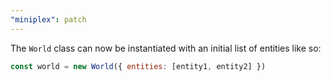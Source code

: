```yaml
---
"miniplex": patch
---
```


The `World` class can now be instantiated with an initial list of entities like so:

```js
const world = new World({ entities: [entity1, entity2] })
```
